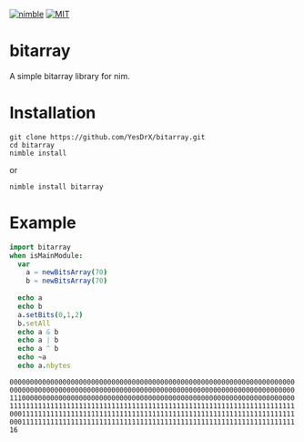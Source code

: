 [![nimble](https://raw.githubusercontent.com/yglukhov/nimble-tag/master/nimble.png)](https://github.com/yglukhov/nimble-tag)
[![MIT](https://img.shields.io/badge/License-MIT-blue.svg)](https://opensource.org/licenses/MIT)

# bitarray
A simple bitarray library for nim.

# Installation
```
git clone https://github.com/YesDrX/bitarray.git
cd bitarray
nimble install
```
or
```
nimble install bitarray
```

# Example
```nim
import bitarray
when isMainModule:
  var
    a = newBitsArray(70)
    b = newBitsArray(70)
  
  echo a
  echo b
  a.setBits(0,1,2)
  b.setAll
  echo a & b
  echo a | b
  echo a ^ b
  echo ~a
  echo a.nbytes
```
```
0000000000000000000000000000000000000000000000000000000000000000000000
0000000000000000000000000000000000000000000000000000000000000000000000
1110000000000000000000000000000000000000000000000000000000000000000000
1111111111111111111111111111111111111111111111111111111111111111111111
0001111111111111111111111111111111111111111111111111111111111111111111
0001111111111111111111111111111111111111111111111111111111111111111111
16
```

